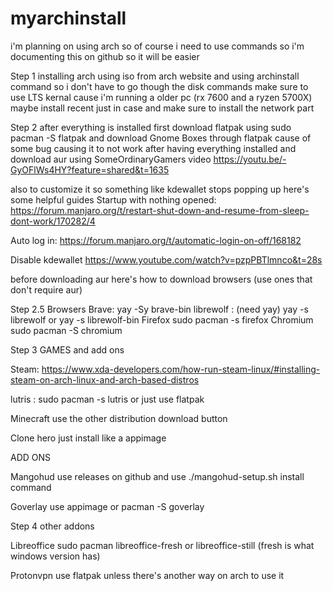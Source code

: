 # myarchinstall
i'm planning on using arch so of course i need to use commands so i'm documenting this on github so it will be easier 

Step 1 installing arch using iso from arch website and using archinstall command so i don't have to go though the disk commands 
make sure to use LTS kernal cause i'm running a older pc (rx 7600 and a ryzen 5700X) maybe install recent just in case
and make sure to install the network part

Step 2 after everything is installed first download flatpak using sudo pacman -S flatpak 
and download Gnome Boxes through flatpak cause of some bug causing it to not work after having everything installed
and download aur using SomeOrdinaryGamers video 
https://youtu.be/-GyOFlWs4HY?feature=shared&t=1635

also to customize it so something like kdewallet stops popping up here's some helpful guides 
Startup with nothing opened: https://forum.manjaro.org/t/restart-shut-down-and-resume-from-sleep-dont-work/170282/4

Auto log in: https://forum.manjaro.org/t/automatic-login-on-off/168182 

Disable kdewallet https://www.youtube.com/watch?v=pzpPBTlmnco&t=28s

before downloading aur here's how to download browsers (use ones that don't require aur)

Step 2.5 Browsers
Brave: yay -Sy brave-bin 
librewolf : (need yay) yay -s librewolf or yay -s librewolf-bin
Firefox sudo pacman -s firefox
Chromium sudo pacman -S chromium

Step 3 GAMES and add ons 

Steam:
https://www.xda-developers.com/how-run-steam-linux/#installing-steam-on-arch-linux-and-arch-based-distros

lutris : sudo pacman -s lutris or just use flatpak

Minecraft use the other distribution download button 

Clone hero just install like a appimage

ADD ONS 

Mangohud use releases on github and use ./mangohud-setup.sh install command

Goverlay use appimage or pacman -S goverlay

Step 4 other addons 

Libreoffice sudo pacman libreoffice-fresh or libreoffice-still (fresh is what windows version has)

Protonvpn use flatpak unless there's another way on arch to use it 




